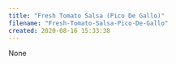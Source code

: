 ```yaml
---
title: "Fresh Tomato Salsa (Pico De Gallo)"
filename: "Fresh-Tomato-Salsa-Pico-De-Gallo"
created: 2020-08-16 15:33:38
---
```

None
